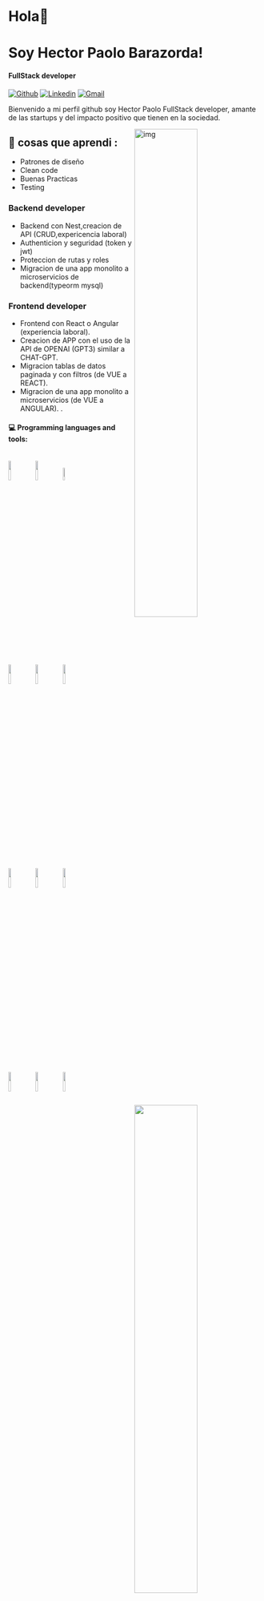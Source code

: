 # Hola👋 
# Soy Hector Paolo Barazorda!
#### FullStack developer

[![Github](https://img.shields.io/badge/-Github-000?style=flat&logo=Github&logoColor=white)](https://github.com/hectorDev2)
[![Linkedin](https://img.shields.io/badge/-LinkedIn-blue?style=flat&logo=Linkedin&logoColor=white)](https://www.linkedin.com/in/barazorda-paolo/)
[![Gmail](https://img.shields.io/badge/-Gmail-c14438?style=flat&logo=Gmail&logoColor=white)](mailto:ph.barazorda@gmail.com)

Bienvenido a mi perfil github soy Hector Paolo FullStack developer, amante de las startups y del impacto positivo que tienen en la sociedad.

<img align="right" alt="img" src="https://hectorDev2.github.io/portfolio/images/perfil.jpg" width="50%" height="auto" />


## 🌱 cosas que aprendi : 
- Patrones de diseño
- Clean code
- Buenas Practicas
- Testing

### Backend developer
- Backend con Nest,creacion de API (CRUD,expericencia laboral)
- Authenticion y seguridad (token y jwt)
- Proteccion de rutas y roles
- Migracion de una app monolito a microservicios de backend(typeorm mysql)

### Frontend developer
- Frontend con React o Angular (experiencia laboral).
- Creacion de APP con el uso de la API de OPENAI (GPT3) similar a CHAT-GPT.
- Migracion tablas de datos paginada y con filtros (de VUE a REACT).
- Migracion de una app monolito a microservicios (de VUE a ANGULAR).
.
#### :computer: Programming languages and tools: 
<p>
	<img width="50%" align="right" src="https://github-readme-stats.vercel.app/api?username=hectorDev2&show_icons=true&hide_border=true" />
<br>
<code><img width="10%" src="https://www.vectorlogo.zone/logos/w3_html5/w3_html5-ar21.svg"></code>
<code><img width="10%" src="https://www.vectorlogo.zone/logos/w3_css/w3_css-ar21.svg"></code>
<code><img width="8%" src="https://upload.vectorlogo.zone/logos/javascript/images/239ec8a4-163e-4792-83b6-3f6d96911757.svg"></code>
<br />
	<br>
	<code><img width="10%" src="https://www.vectorlogo.zone/logos/reactjs/reactjs-icon.svg"></code>
	<code><img width="10%" src="https://www.vectorlogo.zone/logos/angular/angular-icon.svg"></code>
	<code><img width="10%" src="https://www.vectorlogo.zone/logos/nestjs/nestjs-icon.svg"></code>
	<br/>

<br>
	<code><img width="10%" src="https://www.vectorlogo.zone/logos/nodejs/nodejs-ar21.svg"></code>
	<code><img width="10%" src="https://www.vectorlogo.zone/logos/expressjs/expressjs-ar21.svg"></code>
<code><img width="10%" src="https://www.vectorlogo.zone/logos/mongodb/mongodb-ar21.svg"></code>
	<br/>
<br />
<code><img width="10%" src="https://www.vectorlogo.zone/logos/python/python-ar21.svg"></code>
<code><img width="10%" src="https://www.vectorlogo.zone/logos/mysql/mysql-official.svg"></code>
<code><img width="10%" src="https://www.vectorlogo.zone/logos/git-scm/git-scm-ar21.svg"></code>
</p>
